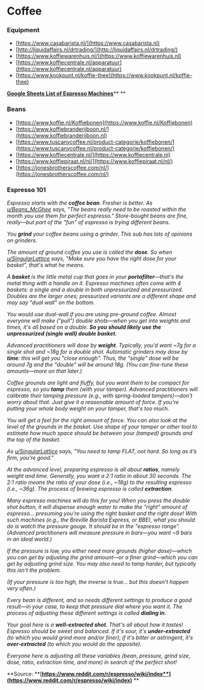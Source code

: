 # Coffee

### Equipment

* [https://www.casabarista.nl/](https://www.casabarista.nl)
* [http://liquidaffairs.nl/drtrading/](http://liquidaffairs.nl/drtrading/)
* [https://www.koffiewarenhuis.nl/](https://www.koffiewarenhuis.nl)
* [https://www.koffiecentrale.nl/apparatuur](https://www.koffiecentrale.nl/apparatuur)
* [https://www.kookpunt.nl/koffie-thee](https://www.kookpunt.nl/koffie-thee)

[**Google Sheets List of Espresso Machines**](https://docs.google.com/spreadsheets/d/1vJv2AGJ1ZSm1TSdoixfJADh5z1CAZjzqjmTz5vrKEj4/edit?usp=sharing)** **

### Beans

* [https://www.koffie.nl/Koffiebonen](https://www.koffie.nl/Koffiebonen)
* [https://www.koffiebranderijboon.nl/](https://www.koffiebranderijboon.nl)
* [https://www.tuscanycoffee.nl/product-categorie/koffiebonen/](https://www.tuscanycoffee.nl/product-categorie/koffiebonen/)
* [https://www.koffiecentrale.nl/](https://www.koffiecentrale.nl)
* [https://www.koffiepiraat.nl/nl/](https://www.koffiepiraat.nl/nl/)
* [https://jonesbrotherscoffee.com/nl/](https://jonesbrotherscoffee.com/nl/)

### Espresso 101 <a href="wiki_espresso_101" id="wiki_espresso_101"></a>

_Espresso starts with the **coffee bean**. Fresher is better. As _[_u/Beans\_McGhee_](https://www.reddit.com/u/Beans\_McGhee)_ says, "The beans really need to be roasted within the month you use them for perfect espresso." Store-bought beans are fine, really—but part of the "fun" of espresso is trying different beans._

_You **grind** your coffee beans using a grinder. This sub has lots of opinions on grinders._

_The amount of ground coffee you use is called the **dose**. So when _[_u/SingularLattice_](https://www.reddit.com/u/SingularLattice)_ says, "Make sure you have the right dose for your basket", that's what he means._

_A **basket** is the little metal cup that goes in your **portafilter**—that's the metal thing with a handle on it. Espresso machines often come with 4 baskets: a single and a double in both unpressurized and pressurized. Doubles are the larger ones; pressurized variants are a different shape and may say "dual wall" on the bottom._

_You would use dual-wall if you are using pre-ground coffee. Almost everyone will make ("pull") double shots—when you get into weights and times, it's all based on a double. **So you should likely use the unpressurized (single wall) double basket.**_

_Advanced practitioners will dose by **weight**. Typically, you'd want \~7g for a single shot and \~18g for a double shot. Automatic grinders may dose by **time**: this will get you "close enough". Thus, the "single" dose will be around 7g and the "double" will be around 18g. (You can fine-tune these amounts—more on that later.)_

_Coffee grounds are light and fluffy, but you want them to be compact for espresso, so you **tamp** them (with your tamper). Advanced practitioners will calibrate their tamping pressure (e.g., with spring-loaded tampers)—don't worry about that. Just give it a reasonable amount of force. If you're putting your whole body weight on your tamper, that's too much._

_You will get a feel for the right amount of force. You can also look at the level of the grounds in the basket. Use shape of your tamper or other tool to estimate how much space should be between your (tamped) grounds and the top of the basket._

_As _[_u/SingularLattice_](https://www.reddit.com/u/SingularLattice)_ says, "You need to tamp FLAT, not hard. So long as it’s firm, you’re good."_

_At the advanced level, preparing espresso is all about **ratios**, namely weight and time. Generally, you want a 2:1 ratio in about 30 seconds. The 2:1 ratio means the ratio of your dose (i.e., \~18g) to the resulting espresso (i.e., \~36g). The process of brewing espresso is called **extraction**._

_Many espresso machines will do this for you! When you press the double shot button, it will dispense enough water to make the "right" amount of espresso... presuming you're using the right basket and the right dose! With such machines (e.g., the Breville Barista Express, or BBE), what you should do is watch the pressure gauge. It should be in the "espresso range". (Advanced practitioners will measure pressure in bars—you want \~9 bars in an ideal world.)_

_If the pressure is low, you either need more grounds (higher dose)—which you can get by adjusting the grind amount—or a finer grind—which you can get by adjusting grind size. You may also need to tamp harder, but typically this isn't the problem._

_(If your pressure is too high, the inverse is true... but this doesn't happen very often.)_

_Every bean is different, and so needs different settings to produce a good result—in your case, to keep that pressure dial where you want it. The process of adjusting these different settings is called **dialing in**._

_Your goal here is a **well-extracted shot**. That's all about how it tastes! Espresso should be sweet and balanced. If it's sour, it's **under-extracted** (to which you would grind more and/or finer); if it's bitter or astringent, it's **over-extracted** (to which you would do the opposite)._

_Everyone here is adjusting all these variables (bean, pressure, grind size, dose, ratio, extraction time, and more) in search of the perfect shot!_

**Source: **[**https://www.reddit.com/r/espresso/wiki/index**](https://www.reddit.com/r/espresso/wiki/index)** **
